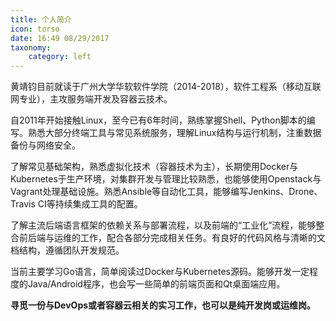 ```yaml
---
title: 个人简介
icon: torso
date: 16:49 08/29/2017
taxonomy:
    category: left
---
```


黄靖钧目前就读于广州大学华软软件学院（2014-2018），软件工程系（移动互联网专业），主攻服务端开发及容器云技术。

自2011年开始接触Linux，至今已有6年时间，熟练掌握Shell、Python脚本的编写。熟悉大部分终端工具与常见系统服务，理解Linux结构与运行机制，注重数据备份与网络安全。

了解常见基础架构，熟悉虚拟化技术（容器技术为主），长期使用Docker与Kubernetes于生产环境，对集群开发与管理比较熟悉，也能够使用Openstack与Vagrant处理基础设施。熟悉Ansible等自动化工具，能够编写Jenkins、Drone、Travis CI等持续集成工具的配置。

了解主流后端语言框架的依赖关系与部署流程，以及前端的“工业化”流程，能够整合前后端与运维的工作，配合各部分完成相关任务。有良好的代码风格与清晰的文档结构，遵循团队开发规范。

当前主要学习Go语言，简单阅读过Docker与Kubernetes源码。能够开发一定程度的Java/Android程序，也会写一些简单的前端页面和Qt桌面端应用。

**寻觅一份与DevOps或者容器云相关的实习工作，也可以是纯开发岗或运维岗。**